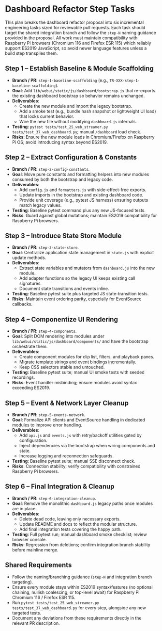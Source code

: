 # Dashboard Refactor Step Tasks

This plan breaks the dashboard refactor proposal into six incremental engineering tasks sized for reviewable pull requests. Each task should target the shared integration branch and follow the `step-N` naming guidance provided in the proposal. All work must maintain compatibility with Raspberry Pi browsers (Chromium 116 and Firefox ESR 115) which reliably support ES2019 JavaScript, so avoid newer language features unless a build step transpiles them.

## Step 1 – Establish Baseline & Module Scaffolding
- **Branch / PR**: `step-1-baseline-scaffolding` (e.g., `TR-XXX-step-1-baseline-scaffolding`).
- **Goal**: Add `lib/webui/static/js/dashboard/bootstrap.js` that re-exports the existing dashboard bootstrap so behavior remains unchanged.
- **Deliverables**:
  - Create the new module and import the legacy bootstrap.
  - Add a smoke test (e.g., bundle hash snapshot or lightweight UI load) that locks current behavior.
  - Wire the new file without modifying `dashboard.js` internals.
- **Testing**: `pytest tests/test_25_web_streamer.py tests/test_37_web_dashboard.py`; manual `/dashboard` load check.
- **Risks**: Ensure the new module loads in Chromium/Firefox on Raspberry Pi OS; avoid introducing syntax beyond ES2019.

## Step 2 – Extract Configuration & Constants
- **Branch / PR**: `step-2-config-constants`.
- **Goal**: Move pure constants and formatting helpers into new modules consumed by both the bootstrap and legacy code.
- **Deliverables**:
  - Add `config.js` and `formatters.js` with side-effect-free exports.
  - Update imports in the bootstrap and existing dashboard code.
  - Provide unit coverage (e.g., pytest JS harness) ensuring outputs match legacy values.
- **Testing**: Baseline pytest command plus any new JS-focused tests.
- **Risks**: Guard against global mutations; maintain ES2019 compatibility for Raspberry Pi browsers.

## Step 3 – Introduce State Store Module
- **Branch / PR**: `step-3-state-store`.
- **Goal**: Centralize application state management in `state.js` with explicit update methods.
- **Deliverables**:
  - Extract state variables and mutators from `dashboard.js` into the new module.
  - Add adapter functions so the legacy UI keeps existing call signatures.
  - Document state transitions and events inline.
- **Testing**: Baseline pytest suite plus targeted JS state-transition tests.
- **Risks**: Maintain event ordering parity, especially for EventSource callbacks.

## Step 4 – Componentize UI Rendering
- **Branch / PR**: `step-4-components`.
- **Goal**: Split DOM rendering into modules under `lib/webui/static/js/dashboard/components/` and have the bootstrap orchestrate them.
- **Deliverables**:
  - Create component modules for clip list, filters, and playback panes.
  - Migrate template strings and event bindings incrementally.
  - Keep CSS selectors stable and untouched.
- **Testing**: Baseline pytest suite; manual UI smoke tests with seeded recordings.
- **Risks**: Event handler misbinding; ensure modules avoid syntax exceeding ES2019.

## Step 5 – Event & Network Layer Cleanup
- **Branch / PR**: `step-5-events-network`.
- **Goal**: Formalize API clients and EventSource handling in dedicated modules to improve error handling.
- **Deliverables**:
  - Add `api.js` and `events.js` with retry/backoff utilities gated by configuration.
  - Inject dependencies via the bootstrap when wiring components and state.
  - Increase logging and reconnection safeguards.
- **Testing**: Baseline pytest suite; manual SSE disconnect check.
- **Risks**: Connection stability; verify compatibility with constrained Raspberry Pi browsers.

## Step 6 – Final Integration & Cleanup
- **Branch / PR**: `step-6-integration-cleanup`.
- **Goal**: Remove the monolithic `dashboard.js` legacy paths once modules are in place.
- **Deliverables**:
  - Delete dead code, leaving only necessary exports.
  - Update README and docs to reflect the modular structure.
  - Add final integration tests covering the happy path.
- **Testing**: Full pytest run; manual dashboard smoke checklist; review browser console.
- **Risks**: Regression from deletions; confirm integration branch stability before mainline merge.

## Shared Requirements
- Follow the naming/branching guidance (`step-N` and integration branch targeting).
- Ensure every module stays within ES2019 syntax/features (no optional chaining, nullish coalescing, or top-level await) for Raspberry Pi Chromium 116 / Firefox ESR 115.
- Run `pytest tests/test_25_web_streamer.py tests/test_37_web_dashboard.py` for every step, alongside any new targeted tests.
- Document any deviations from these requirements directly in the relevant PR description.

